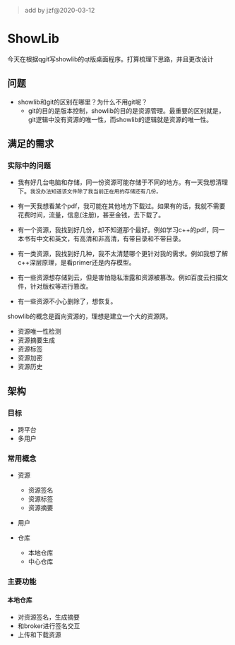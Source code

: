 >add by jzf@2020-03-12

# ShowLib

今天在根据qgit写showlib的qt版桌面程序。打算梳理下思路，并且更改设计

## 问题

* showlib和git的区别在哪里？为什么不用git呢？
    * git的目的是版本控制，showlib的目的是资源管理。最重要的区别就是，git逻辑中没有资源的唯一性，而showlib的逻辑就是资源的唯一性。

## 满足的需求

### 实际中的问题

* 我有好几台电脑和存储，同一份资源可能存储于不同的地方。有一天我想清理下。`我没办法知道该文件除了我当前正在用的存储还有几份。`

* 有一天我想看某个pdf，我可能在其他地方下载过。如果有的话，我就不需要花费时间，流量，信息(注册)，甚至金钱，去下载了。

* 有一个资源，我找到好几份，却不知道那个最好。例如学习c++的pdf，同一本书有中文和英文，有高清和非高清，有带目录和不带目录。

* 有一类资源，我找到好几种，我不太清楚哪个更针对我的需求。例如我想了解c++深层原理，是看primer还是内存模型。

* 有一些资源想存储到云，但是害怕隐私泄露和资源被篡改。例如百度云扫描文件，针对版权等进行篡改。

* 有一些资源不小心删除了，想恢复。


showlib的概念是面向资源的，理想是建立一个大的资源网。

* 资源唯一性检测
* 资源摘要生成
* 资源标签
* 资源加密
* 资源历史

## 架构


### 目标

* 跨平台
* 多用户
### 常用概念

* 资源
    * 资源签名
    * 资源标签
    * 资源摘要
* 用户

* 仓库
    * 本地仓库
    * 中心仓库

### 主要功能

####  本地仓库

* 对资源签名，生成摘要 
* 和broker进行签名交互
* 上传和下载资源

